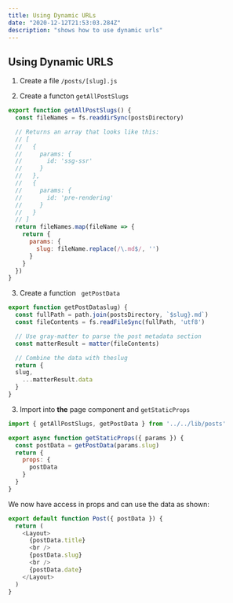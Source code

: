 ```yaml
---
title: Using Dynamic URLs
date: "2020-12-12T21:53:03.284Z"
description: "shows how to use dynamic urls"
---
```


## Using Dynamic URLS

1. Create a file ```/posts/[slug].js ```

2. Create a functon ``` getAllPostSlugs ```

```js
export function getAllPostSlugs() {
  const fileNames = fs.readdirSync(postsDirectory)

  // Returns an array that looks like this:
  // [
  //   {
  //     params: {
  //       id: 'ssg-ssr'
  //     }
  //   },
  //   {
  //     params: {
  //       id: 'pre-rendering'
  //     }
  //   }
  // ]
  return fileNames.map(fileName => {
    return {
      params: {
        slug: fileName.replace(/\.md$/, '')
      }
    }
  })
}
```

3. Create a function ``` getPostData```

```js
export function getPostDataslug) {
  const fullPath = path.join(postsDirectory, `$slug}.md`)
  const fileContents = fs.readFileSync(fullPath, 'utf8')

  // Use gray-matter to parse the post metadata section
  const matterResult = matter(fileContents)

  // Combine the data with theslug
  return {
  slug,
    ...matterResult.data
  }
}
```

3. Import into **the** page component and ``` getStaticProps ```

```js
import { getAllPostSlugs, getPostData } from '../../lib/posts'

export async function getStaticProps({ params }) {
  const postData = getPostData(params.slug)
  return {
    props: {
      postData
    }
  }
}
```

We now have access in props and can use the data as shown:

```js
export default function Post({ postData }) {
  return (
    <Layout>
      {postData.title}
      <br />
      {postData.slug}
      <br />
      {postData.date}
    </Layout>
  )
}
```